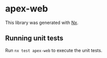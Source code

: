 # apex-web

This library was generated with [Nx](https://nx.dev).

## Running unit tests

Run `nx test apex-web` to execute the unit tests.
